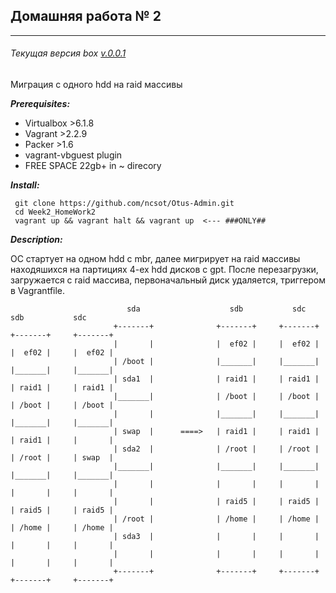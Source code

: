 ## Домашняя работа № 2
______________________
###### Текущая версия box [v.0.0.1](CHANGELOG.md)
Миграция с одного hdd на raid массивы

***Prerequisites:***
- Virtualbox >6.1.8
- Vagrant >2.2.9
- Packer >1.6
- vagrant-vbguest plugin
- FREE SPACE 22gb+ in ~ direcory

***Install:***
```
 git clone https://github.com/ncsot/Otus-Admin.git
 cd Week2_HomeWork2
 vagrant up && vagrant halt && vagrant up  <--- ###ONLY##
```
***Description:***
 
 ОС стартует на одном hdd c mbr, далее мигрирует на raid массивы находяшихся на партициях 4-ех hdd дисков c gpt. После перезагрузки, загружается с raid массива, первоначальный диск удаляется, триггером в Vagrantfile.
 ```` <!-- language: lang-none -->
                           sda                    sdb           sdc          sdb           sdc
                        +-------+              +-------+     +-------+    +-------+     +-------+ 
                        |       |              |  ef02 |     |  ef02 |    |  ef02 |     |  ef02 |
                        | /boot |              |_______|     |_______|    |_______|     |_______|
                        | sda1  |              | raid1 |     | raid1 |    | raid1 |     | raid1 |  
                        |_______|              | /boot |     | /boot |    | /boot |     | /boot |
                        |       |              |_______|     |_______|    |_______|     |_______| 
                        | swap  |      ====>   | raid1 |     | raid1 |    | raid1 |     |       |
                        | sda2  |              | /root |     | /root |    | /root |     | swap  |
                        |_______|              |_______|     |_______|    |_______|     |_______|  
                        |       |              |       |     |       |    |       |     |       | 
                        |       |              | raid5 |     | raid5 |    | raid5 |     | raid5 | 
                        | /root |              | /home |     | /home |    | /home |     | /home |
                        | sda3  |              |       |     |       |    |       |     |       |
                        |       |              |       |     |       |    |       |     |       | 
                        +-------+              +-------+     +-------+    +-------+     +-------+ 

````